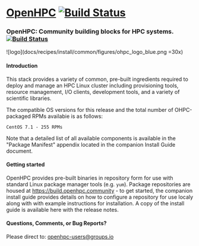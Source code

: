 # [OpenHPC](http://openhpc.community) [![Build Status](http://build.openhpc.community:8080/badge/badge-1.0-CentOS_7.1.png)](https://build.openhpc.community/project/show/OpenHPC:1.0:Factory)

### OpenHPC: Community building blocks for HPC systems. [![Build Status](http://build.openhpc.community:8080/badge/badge-1.0-CentOS_7.1.png)](https://build.openhpc.community/project/show/OpenHPC:1.0:Factory)

![logo](docs/recipes/install/common/figures/ohpc_logo_blue.png =30x)

#### Introduction

This stack provides a variety of common, pre-built ingredients
required to deploy and manage an HPC Linux cluster including
provisioning tools, resource management, I/O clients, development
tools, and a variety of scientific libraries.

The compatible OS versions for this release and the total number of
OHPC-packaged RPMs availabie is as follows:

	CentOS 7.1 - 255 RPMs

Note that a detailed list of all available components is available in
the "Package Manifest" appendix located in the companion Install
Guide document. 

#### Getting started

OpenHPC provides pre-built binaries in repository form for use with
standard Linux package manager tools (e.g. ```yum```). Package
repositories are housed at https://build.openhpc.community - to get
started, the companion install guide provides details on how to
configure a repository for use localy along with with example
instructions for installation.  A copy of the install guide is
available here with the release notes.

#### Questions, Comments, or Bug Reports?

Please direct to: openhpc-users@groups.io
